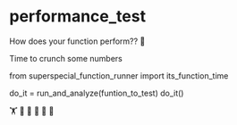 # performance_test

How does your function perform?? 🤔

Time to crunch some numbers

from superspecial_function_runner import its_function_time

do_it = run_and_analyze(funtion_to_test)
do_it()

 🏋️  🔢  🔧  🐍  💃  🕺 
